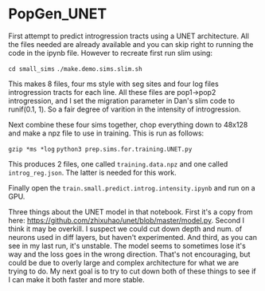 # PopGen_UNET

First attempt to predict introgression tracts using a UNET architecture. All the files needed are already available and you can skip right to running the code in the ipynb file.  However to recreate first run slim using:

`cd small_sims`
`./make.demo.sims.slim.sh`

This makes 8 files, four ms style with seg sites and four log files introgression tracts for each line. All these files are pop1->pop2 introgression, and I set the migration parameter in Dan's slim code to runif(0.1, 1). So a fair degree of varition in the intensity of introgression. 

Next combine these four sims together, chop everything down to 48x128 and make a npz file to use in training.  This is run as follows:

`gzip *ms *log`
`python3 prep.sims.for.training.UNET.py`

This produces 2 files, one called `training.data.npz` and one called `introg_reg.json`. The latter is needed for this work.

Finally open the `train.small.predict.introg.intensity.ipynb` and run on a GPU.  

Three things about the UNET model in that notebook. First it's a copy from here: https://github.com/zhixuhao/unet/blob/master/model.py. Second I think it may be overkill.  I suspect we could cut down depth and num. of neurons used in diff layers, but haven't experimented. And third, as you can see in my last run, it's unstable. The model seems to sometimes lose it's way and the loss goes in the wrong direction. That's not encouraging, but could be due to overly large and complex architecture for what we are trying to do. My next goal is to try to cut down both of these things to see if I can make it both faster and more stable.
